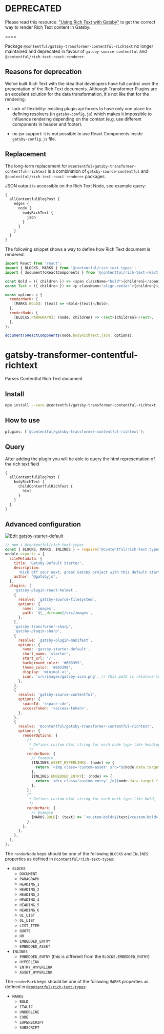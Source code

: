 # DEPRECATED

Please read this resource: ["Using Rich Text with Gatsby"](https://www.contentful.com/developers/docs/tutorials/general/rich-text-and-gatsby/) to get the correct way to render Rich Text content in Gatsby.

====

Package `@contentful/gatsby-transformer-contentful-richtext` no longer maintained and deprecated in favour of `gatsby-source-contentful` and `@contentful/rich-text-react-renderer`.

## Reasons for deprecation

We've built Rich Text with the idea that developers have full control over the presentation of the Rich Text documents.
Although Transformer Plugins are an excellent solution for the data transformation, it's not like that for the rendering:

- lack of flexibility: existing plugin api forces to have only one place for defining resolvers (in `gatsby-config.js`) which makes it impossible to influence rendering depending on the context (e.g. use different components in header and footer).

- no jsx support: it is not possible to use React Components inside `gatsby-config.js` file.

## Replacement

The long-term replacement for `@contentful/gatsby-transformer-contentful-richtext` is a combination of `gatsby-source-contentful` and `@contentful/rich-text-react-renderer` packages.

JSON output is accessible on the Rich Text Node, see example query:

```graphql
{
  allContentfulBlogPost {
    edges {
      node {
        bodyRichText {
          json
        }
      }
    }
  }
}
```

The following snippet shows a way to define how Rich Text document is rendered:

```js
import React from 'react';
import { BLOCKS, MARKS } from '@contentful/rich-text-types';
import { documentToReactComponents } from '@contentful/rich-text-react-renderer';

const Bold = ({ children }) => <span className="bold">{children}</span>;
const Text = ({ children }) => <p className="align-center">{children}</p>;

const options = {
  renderMark: {
    [MARKS.BOLD]: (text) => <Bold>{text}</Bold>,
  },
  renderNode: {
    [BLOCKS.PARAGRAPH]: (node, children) => <Text>{children}</Text>,
  },
};

documentToReactComponents(node.bodyRichText.json, options);
```

# gatsby-transformer-contentful-richtext

Parses Contentful Rich Text document

## Install

```sh
npm install --save @contentful/gatsby-transformer-contentful-richtext
```

## How to use

```js
plugins: [`@contentful/gatsby-transformer-contentful-richtext`];
```

## Query

After adding the plugin you will be able to query the html representation of the rich text field

```graphql
{
  allContentfulBlogPost {
    bodyRichText {
      childContentfulRichText {
        html
      }
    }
  }
}
```

## Advanced configuration

[![Edit gatsby-starter-default](https://codesandbox.io/static/img/play-codesandbox.svg)](https://codesandbox.io/s/jljrl7z82w)

```js
// npm i @contentful/rich-text-types
const { BLOCKS, MARKS, INLINES } = require('@contentful/rich-text-types');
module.exports = {
  siteMetadata: {
    title: 'Gatsby Default Starter',
    description:
      'Kick off your next, great Gatsby project with this default starter. This barebones starter ships with the main Gatsby configuration files you might need.',
    author: '@gatsbyjs',
  },
  plugins: [
    'gatsby-plugin-react-helmet',
    {
      resolve: `gatsby-source-filesystem`,
      options: {
        name: `images`,
        path: `${__dirname}/src/images`,
      },
    },
    'gatsby-transformer-sharp',
    'gatsby-plugin-sharp',
    {
      resolve: `gatsby-plugin-manifest`,
      options: {
        name: 'gatsby-starter-default',
        short_name: 'starter',
        start_url: '/',
        background_color: '#663399',
        theme_color: '#663399',
        display: 'minimal-ui',
        icon: 'src/images/gatsby-icon.png', // This path is relative to the root of the site.
      },
    },
    {
      resolve: 'gatsby-source-contentful',
      options: {
        spaceId: '<space-id>',
        accessToken: '<access-token>',
      },
    },
    {
      resolve: '@contentful/gatsby-transformer-contentful-richtext',
      options: {
        renderOptions: {
          /*
           * Defines custom html string for each node type like heading, embedded entries etc..
           */
          renderNode: {
            // Example
            [INLINES.ASSET_HYPERLINK]: (node) => {
              return `<img class='custom-asset' src="${node.data.target.fields.file['en-US'].url}"/>`;
            },
            [INLINES.EMBEDDED_ENTRY]: (node) => {
              return `<div class='custom-entry' />${node.data.target.fields.name['en-US']}</div>`;
            },
          },
          /*
           * Defines custom html string for each mark type like bold, italic etc..
           */
          renderMark: {
            // Example
            [MARKS.BOLD]: (text) => `<custom-bold>${text}<custom-bold>`,
          },
        },
      },
    },
  ],
};
```

The `renderNode` keys should be one of the following `BLOCKS` and `INLINES` properties as defined in [`@contentful/rich-text-types`](https://www.npmjs.com/package/@contentful/rich-text-types):

- `BLOCKS`
  - `DOCUMENT`
  - `PARAGRAPH`
  - `HEADING_1`
  - `HEADING_2`
  - `HEADING_3`
  - `HEADING_4`
  - `HEADING_5`
  - `HEADING_6`
  - `UL_LIST`
  - `OL_LIST`
  - `LIST_ITEM`
  - `QUOTE`
  - `HR`
  - `EMBEDDED_ENTRY`
  - `EMBEDDED_ASSET`
- `INLINES`
  - `EMBEDDED_ENTRY` (this is different from the `BLOCKS.EMBEDDED_ENTRY`)
  - `HYPERLINK`
  - `ENTRY_HYPERLINK`
  - `ASSET_HYPERLINK`

The `renderMark` keys should be one of the following `MARKS` properties as defined in [`@contentful/rich-text-types`](https://www.npmjs.com/package/@contentful/rich-text-types):

- `MARKS`
  - `BOLD`
  - `ITALIC`
  - `UNDERLINE`
  - `CODE`
  - `SUPERSCRIPT`
  - `SUBSCRIPT`
